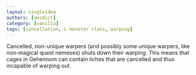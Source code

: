```yaml
---
layout: singleidea
authors: [aosdict]
category: [vanilla]
tags: [cancellation, L monster class, warping]
---
```

Cancelled, non-unique warpers (and possibly some unique warpers, like
non-magical quest nemeses) shuts down their warping. This means that cages in
Gehennom can contain liches that are cancelled and thus incapable of warping out.
